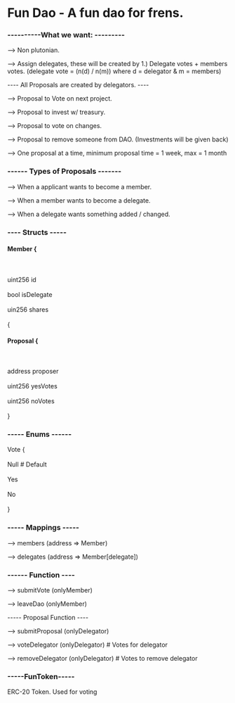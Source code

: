 <h1>Fun Dao - A fun dao for frens. </h1>


<h3>----------What we want: --------- </h3>

--> Non plutonian.

--> Assign delegates, these will be created by 1.) Delegate votes + members votes. 
(delegate vote = (n(d) / n(m)) where d = delegator & m = members)

----  All Proposals are created by delegators. ----

--> Proposal to Vote on next project.

--> Proposal to invest w/ treasury.

--> Proposal to vote on changes.

--> Proposal to remove someone from DAO. (Investments will be given back)

--> One proposal at a time, minimum proposal time = 1 week, max = 1 month


<h3> ------ Types of Proposals ------- </h3>

--> When a applicant wants to become a member.

--> When a member wants to become a delegate.

--> When a delegate wants something added / changed.

<h3>---- Structs ----- </h3>

<h4>Member {</h4> <br></br>
uint256 id <br></br>
bool isDelegate <br></br>
uin256 shares <br></br>
{ 

<h4> Proposal { </h4> <br></br>
  address proposer <br></br>
  uint256 yesVotes <br></br>
  uint256 noVotes <br></br>
}

<h3> ----- Enums ------ </h3>
Vote { <br></br> 
  Null # Default <br></br>
  Yes <br></br>
  No <br></br>
}


<h3>----- Mappings ----- </h3>

--> members (address => Member)

--> delegates (address => Member[delegate])



<h3>------ Function ---- </h3>

--> submitVote (onlyMember)

--> leaveDao (onlyMember)

----- Proposal Function ----

--> submitProposal (onlyDelegator)

--> voteDelegator (onlyDelegator) # Votes for delegator

--> removeDelegator (onlyDelegator) # Votes to remove delegator


<h3>-----FunToken----- </h3>

ERC-20 Token. Used for voting
